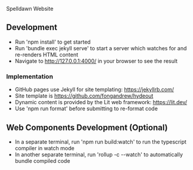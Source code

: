 Spelldawn Website

## Development

- Run 'npm install' to get started
- Run 'bundle exec jekyll serve' to start a server which watches for and
  re-renders HTML content
- Navigate to http://127.0.0.1:4000/ in your browser to see the result

### Implementation

- GitHub pages use Jekyll for site templating: https://jekyllrb.com/
- Site template is https://github.com/fongandrew/hydeout
- Dynamic content is provided by the Lit web framework: https://lit.dev/
- Use 'npm run format' before submitting to re-format code

## Web Components Development (Optional)

- In a separate terminal, run 'npm run build:watch' to run the typescript compiler in watch mode
- In another separate terminal, run 'rollup -c --watch' to automatically bundle compiled code
